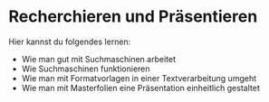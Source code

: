 # Recherchieren und Präsentieren

Hier kannst du folgendes lernen:

* Wie man gut mit Suchmaschinen arbeitet
* Wie Suchmaschinen funktionieren
* Wie man mit Formatvorlagen in einer Textverarbeitung umgeht
* Wie man mit Masterfolien eine Präsentation einheitlich gestaltet

